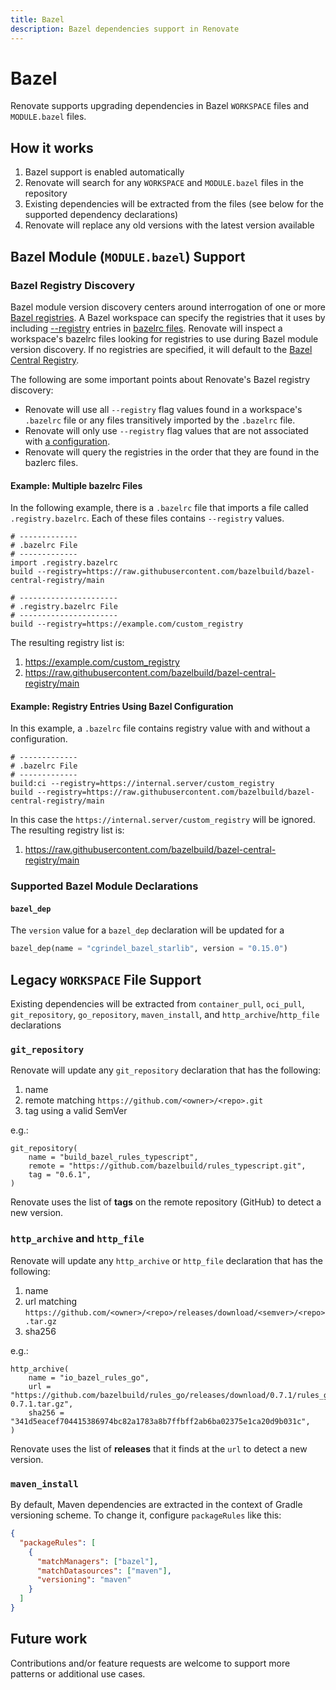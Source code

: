 ```yaml
---
title: Bazel
description: Bazel dependencies support in Renovate
---
```


# Bazel

Renovate supports upgrading dependencies in Bazel `WORKSPACE` files and `MODULE.bazel` files.

## How it works

1. Bazel support is enabled automatically
2. Renovate will search for any `WORKSPACE` and `MODULE.bazel` files in the repository
3. Existing dependencies will be extracted from the files (see below for the supported dependency declarations)
4. Renovate will replace any old versions with the latest version available

## Bazel Module (`MODULE.bazel`) Support

### Bazel Registry Discovery

Bazel module version discovery centers around interrogation of one or more [Bazel registries](https://bazel.build/external/registry). 
A Bazel workspace can specify the registries that it uses by including [--registry](https://bazel.build/reference/command-line-reference#flag--registry) entries in [bazelrc files](https://bazel.build/run/bazelrc).
Renovate will inspect a workspace's bazelrc files looking for registries to use during Bazel module version discovery.
If no registries are specified, it will default to the [Bazel Central Registry](https://github.com/bazelbuild/bazel-central-registry).

The following are some important points about Renovate's Bazel registry discovery:
- Renovate will use all `--registry` flag values found in a workspace's `.bazelrc` file or any files transitively imported by the `.bazelrc` file.
- Renovate will only use `--registry` flag values that are not associated with [a configuration](https://bazel.build/run/bazelrc#config).
- Renovate will query the registries in the order that they are found in the bazlerc files.


#### Example: Multiple bazelrc Files

In the following example, there is a `.bazelrc` file that imports a file called `.registry.bazelrc`.
Each of these files contains `--registry` values.

```
# -------------
# .bazelrc File
# -------------
import .registry.bazelrc
build --registry=https://raw.githubusercontent.com/bazelbuild/bazel-central-registry/main

# ----------------------
# .registry.bazelrc File
# ----------------------
build --registry=https://example.com/custom_registry
```

The resulting registry list is:

1. https://example.com/custom_registry
2. https://raw.githubusercontent.com/bazelbuild/bazel-central-registry/main


#### Example: Registry Entries Using Bazel Configuration

In this example, a `.bazelrc` file contains registry value with and without a configuration.

```
# -------------
# .bazelrc File
# -------------
build:ci --registry=https://internal.server/custom_registry
build --registry=https://raw.githubusercontent.com/bazelbuild/bazel-central-registry/main
```

In this case the `https://internal.server/custom_registry` will be ignored. The resulting registry list is:

1. https://raw.githubusercontent.com/bazelbuild/bazel-central-registry/main

### Supported Bazel Module Declarations

#### `bazel_dep`

The `version` value for a `bazel_dep` declaration will be updated for a 

```python
bazel_dep(name = "cgrindel_bazel_starlib", version = "0.15.0")
```

## Legacy `WORKSPACE` File Support

Existing dependencies will be extracted from `container_pull`, `oci_pull`, `git_repository`, `go_repository`, `maven_install`, and `http_archive`/`http_file` declarations

### `git_repository`

Renovate will update any `git_repository` declaration that has the following:

1. name
2. remote matching `https://github.com/<owner>/<repo>.git`
3. tag using a valid SemVer

e.g.:

```
git_repository(
    name = "build_bazel_rules_typescript",
    remote = "https://github.com/bazelbuild/rules_typescript.git",
    tag = "0.6.1",
)
```

Renovate uses the list of **tags** on the remote repository (GitHub) to detect a new version.

### `http_archive` and `http_file`

Renovate will update any `http_archive` or `http_file` declaration that has the following:

1. name
2. url matching `https://github.com/<owner>/<repo>/releases/download/<semver>/<repo>.tar.gz`
3. sha256

e.g.:

```
http_archive(
    name = "io_bazel_rules_go",
    url = "https://github.com/bazelbuild/rules_go/releases/download/0.7.1/rules_go-0.7.1.tar.gz",
    sha256 = "341d5eacef704415386974bc82a1783a8b7ffbff2ab6ba02375e1ca20d9b031c",
)
```

Renovate uses the list of **releases** that it finds at the `url` to detect a new version.

### `maven_install`

By default, Maven dependencies are extracted in the context of Gradle versioning scheme.
To change it, configure `packageRules` like this:

```json
{
  "packageRules": [
    {
      "matchManagers": ["bazel"],
      "matchDatasources": ["maven"],
      "versioning": "maven"
    }
  ]
}
```

## Future work

Contributions and/or feature requests are welcome to support more patterns or additional use cases.

